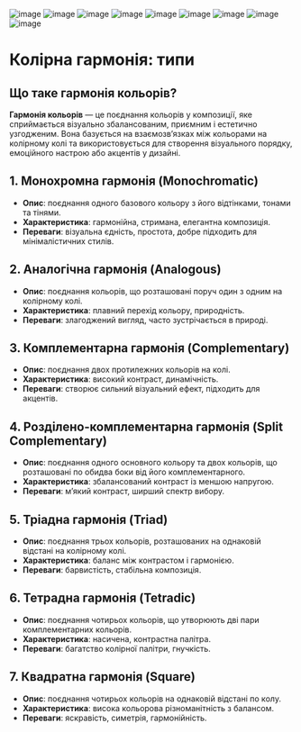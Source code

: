 ![image](https://github.com/user-attachments/assets/9b2d413c-d8a4-4390-8753-7e2e77768d45)
![image](https://github.com/user-attachments/assets/6b3ad205-600c-45db-86c0-0ffe026cf072)
![image](https://github.com/user-attachments/assets/49bc4a9e-273e-4db0-9fde-e2024c10a7ab)
![image](https://github.com/user-attachments/assets/983af6f9-7a25-49fd-86a5-f5977e39a4e8)
![image](https://github.com/user-attachments/assets/3cd0d32b-6c4a-4336-b653-933d0d7c76b0)
![image](https://github.com/user-attachments/assets/ff7d18f7-e4e8-4e30-a5d1-ba988fb88ff8)
![image](https://github.com/user-attachments/assets/8bc112bf-714c-4b7f-9160-432146943bcc)
![image](https://github.com/user-attachments/assets/29307f43-9cc6-486a-8a37-e19a6a771133)
![image](https://github.com/user-attachments/assets/b47ec643-ef08-4b68-8fe8-560faef716e9)
# Колірна гармонія: типи

## Що таке гармонія кольорів?

**Гармонія кольорів** — це поєднання кольорів у композиції, яке сприймається візуально збалансованим, приємним і естетично узгодженим. Вона базується на взаємозв’язках між кольорами на колірному колі та використовується для створення візуального порядку, емоційного настрою або акцентів у дизайні.

## 1. Монохромна гармонія (Monochromatic)

- **Опис**: поєднання одного базового кольору з його відтінками, тонами та тінями.
- **Характеристика**: гармонійна, стримана, елегантна композиція.
- **Переваги**: візуальна єдність, простота, добре підходить для мінімалістичних стилів.

## 2. Аналогічна гармонія (Analogous)

- **Опис**: поєднання кольорів, що розташовані поруч один з одним на колірному колі.
- **Характеристика**: плавний перехід кольору, природність.
- **Переваги**: злагоджений вигляд, часто зустрічається в природі.

## 3. Комплементарна гармонія (Complementary)

- **Опис**: поєднання двох протилежних кольорів на колі.
- **Характеристика**: високий контраст, динамічність.
- **Переваги**: створює сильний візуальний ефект, підходить для акцентів.

## 4. Розділено-комплементарна гармонія (Split Complementary)

- **Опис**: поєднання одного основного кольору та двох кольорів, що розташовані по обидва боки від його комплементарного.
- **Характеристика**: збалансований контраст із меншою напругою.
- **Переваги**: м’який контраст, ширший спектр вибору.

## 5. Тріадна гармонія (Triad)

- **Опис**: поєднання трьох кольорів, розташованих на однаковій відстані на колірному колі.
- **Характеристика**: баланс між контрастом і гармонією.
- **Переваги**: барвистість, стабільна композиція.

## 6. Тетрадна гармонія (Tetradic)

- **Опис**: поєднання чотирьох кольорів, що утворюють дві пари комплементарних кольорів.
- **Характеристика**: насичена, контрастна палітра.
- **Переваги**: багатство колірної палітри, гнучкість.

## 7. Квадратна гармонія (Square)

- **Опис**: поєднання чотирьох кольорів на однаковій відстані по колу.
- **Характеристика**: висока кольорова різноманітність з балансом.
- **Переваги**: яскравість, симетрія, гармонійність.
